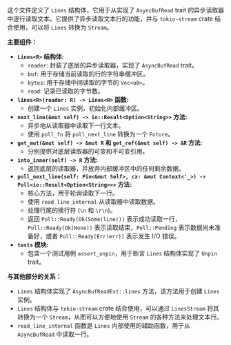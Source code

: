 这个文件定义了 `Lines` 结构体，它用于从实现了 `AsyncBufRead` trait 的异步读取器中逐行读取文本。它提供了异步读取文本行的功能，并与 `tokio-stream` crate 结合使用，可以将 `Lines` 转换为 `Stream`。

**主要组件：**

*   **`Lines<R>` 结构体:**
    *   `reader`: 封装了底层的异步读取器，实现了 `AsyncBufRead` trait。
    *   `buf`: 用于存储当前读取的行的字符串缓冲区。
    *   `bytes`: 用于存储中间读取的字节的 `Vec<u8>`。
    *   `read`: 记录已读取的字节数。
*   **`lines<R>(reader: R) -> Lines<R>` 函数:**
    *   创建一个 `Lines` 实例，初始化内部缓冲区。
*   **`next_line(&mut self) -> io::Result<Option<String>>` 方法:**
    *   异步地从读取器中读取下一行文本。
    *   使用 `poll_fn` 将 `poll_next_line` 转换为一个 `Future`。
*   **`get_mut(&mut self) -> &mut R` 和 `get_ref(&mut self) -> &R` 方法:**
    *   分别提供对底层读取器的可变和不可变引用。
*   **`into_inner(self) -> R` 方法:**
    *   返回底层的读取器，并放弃内部缓冲区中的任何剩余数据。
*   **`poll_next_line(self: Pin<&mut Self>, cx: &mut Context<'_>) -> Poll<io::Result<Option<String>>>` 方法:**
    *   核心方法，用于轮询读取下一行。
    *   使用 `read_line_internal` 从读取器中读取数据。
    *   处理行尾的换行符 (`\n` 和 `\r\n`)。
    *   返回 `Poll::Ready(Ok(Some(line)))` 表示成功读取一行，`Poll::Ready(Ok(None))` 表示读取结束，`Poll::Pending` 表示数据尚未准备好，或者 `Poll::Ready(Err(err))` 表示发生 I/O 错误。
*   **`tests` 模块:**
    *   包含一个测试用例 `assert_unpin`，用于断言 `Lines` 结构体实现了 `Unpin` trait。

**与其他部分的关系：**

*   `Lines` 结构体实现了 `AsyncBufReadExt::lines` 方法，该方法用于创建 `Lines` 实例。
*   `Lines` 结构体与 `tokio-stream` crate 结合使用，可以通过 `LinesStream` 将其转换为一个 `Stream`，从而可以方便地使用 `Stream` 的各种方法来处理文本行。
*   `read_line_internal` 函数是 `Lines` 内部使用的辅助函数，用于从 `AsyncBufRead` 中读取一行。
